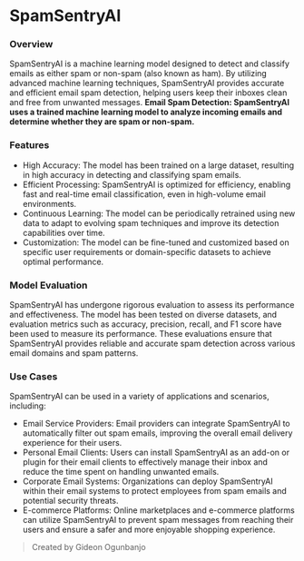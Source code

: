 # SpamSentryAI
### Overview
SpamSentryAI is a machine learning model designed to detect and classify emails as either spam or non-spam (also known as ham). By utilizing advanced machine learning techniques, SpamSentryAI provides accurate and efficient email spam detection, helping users keep their inboxes clean and free from unwanted messages.
**Email Spam Detection: SpamSentryAI uses a trained machine learning model to analyze incoming emails and determine whether they are spam or non-spam.**
### Features
- High Accuracy: The model has been trained on a large dataset, resulting in high accuracy in detecting and classifying spam emails.
- Efficient Processing: SpamSentryAI is optimized for efficiency, enabling fast and real-time email classification, even in high-volume email environments.
- Continuous Learning: The model can be periodically retrained using new data to adapt to evolving spam techniques and improve its detection capabilities over time.
- Customization: The model can be fine-tuned and customized based on specific user requirements or domain-specific datasets to achieve optimal performance.
### Model Evaluation
SpamSentryAI has undergone rigorous evaluation to assess its performance and effectiveness. The model has been tested on diverse datasets, and evaluation metrics such as accuracy, precision, recall, and F1 score have been used to measure its performance. These evaluations ensure that SpamSentryAI provides reliable and accurate spam detection across various email domains and spam patterns.

### Use Cases
SpamSentryAI can be used in a variety of applications and scenarios, including:

- Email Service Providers: Email providers can integrate SpamSentryAI to automatically filter out spam emails, improving the overall email delivery experience for their users.
- Personal Email Clients: Users can install SpamSentryAI as an add-on or plugin for their email clients to effectively manage their inbox and reduce the time spent on handling unwanted emails.
- Corporate Email Systems: Organizations can deploy SpamSentryAI within their email systems to protect employees from spam emails and potential security threats.
- E-commerce Platforms: Online marketplaces and e-commerce platforms can utilize SpamSentryAI to prevent spam messages from reaching their users and ensure a safer and more enjoyable shopping experience.
> Created by Gideon Ogunbanjo